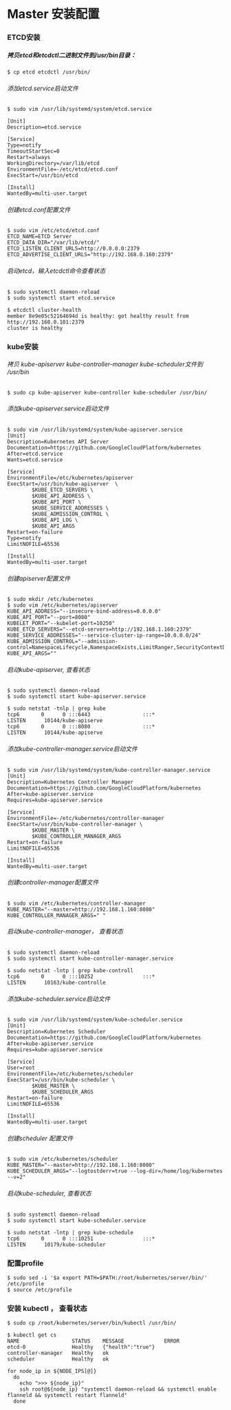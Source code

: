 # Master 安装配置


### ETCD安装

##### 拷贝etcd和etcdctl二进制文件到/usr/bin目录：

```shell
$ cp etcd etcdctl /usr/bin/
```

###### 添加etcd.service启动文件

```shell
$ sudo vim /usr/lib/systemd/system/etcd.service

[Unit]
Description=etcd.service
 
[Service]
Type=notify
TimeoutStartSec=0
Restart=always
WorkingDirectory=/var/lib/etcd
EnvironmentFile=-/etc/etcd/etcd.conf
ExecStart=/usr/bin/etcd
 
[Install]
WantedBy=multi-user.target
```

###### 创建etcd.conf配置文件

```shell
$ sudo vim /etc/etcd/etcd.conf
ETCD_NAME=ETCD Server
ETCD_DATA_DIR="/var/lib/etcd/"
ETCD_LISTEN_CLIENT_URLS=http://0.0.0.0:2379
ETCD_ADVERTISE_CLIENT_URLS="http://192.168.0.160:2379"
```

###### 启动etcd，输入etcdctl命令查看状态

```shell
$ sudo systemctl daemon-reload
$ sudo systemctl start etcd.service

$ etcdctl cluster-health
member 8e9e05c52164694d is healthy: got healthy result from http://192.168.0.101:2379
cluster is healthy
```


### kube安装

###### 拷贝 kube-apiserver  kube-controller-manager  kube-scheduler文件到 /usr/bin

``` shell
$ sudo cp kube-apiserver kube-controller kube-scheduler /usr/bin/
```

###### 添加kube-apiserver.service启动文件
``` shell
$ sudo vim /usr/lib/systemd/system/kube-apiserver.service
[Unit]
Description=Kubernetes API Server
Documentation=https://github.com/GoogleCloudPlatform/kubernetes
After=etcd.service
Wants=etcd.service
 
[Service]
EnvironmentFile=/etc/kubernetes/apiserver
ExecStart=/usr/bin/kube-apiserver  \
        $KUBE_ETCD_SERVERS \
        $KUBE_API_ADDRESS \
        $KUBE_API_PORT \
        $KUBE_SERVICE_ADDRESSES \
        $KUBE_ADMISSION_CONTROL \
        $KUBE_API_LOG \
        $KUBE_API_ARGS
Restart=on-failure
Type=notify
LimitNOFILE=65536
 
[Install]
WantedBy=multi-user.target
```

###### 创建apiserver配置文件

``` shell
$ sudo mkdir /etc/kubernetes
$ sudo vim /etc/kubernetes/apiserver
KUBE_API_ADDRESS="--insecure-bind-address=0.0.0.0"
KUBE_API_PORT="--port=8080"
KUBELET_PORT="--kubelet-port=10250"
KUBE_ETCD_SERVERS="--etcd-servers=http://192.168.1.160:2379"
KUBE_SERVICE_ADDRESSES="--service-cluster-ip-range=10.0.0.0/24"
KUBE_ADMISSION_CONTROL="--admission-control=NamespaceLifecycle,NamespaceExists,LimitRanger,SecurityContextDeny,ResourceQuota"
KUBE_API_ARGS=""
```

###### 启动kube-apiserver, 查看状态
``` shell
$ sudo systemctl daemon-reload
$ sudo systemctl start kube-apiserver.service

$ sudo netstat -tnlp | grep kube
tcp6       0      0 :::6443                 :::*                    LISTEN      10144/kube-apiserve 
tcp6       0      0 :::8080                 :::*                    LISTEN      10144/kube-apiserve 
```

###### 添加kube-controller-manager.service启动文件
``` shell
$ sudo vim /usr/lib/systemd/system/kube-controller-manager.service
[Unit]
Description=Kubernetes Controller Manager
Documentation=https://github.com/GoogleCloudPlatform/kubernetes
After=kube-apiserver.service
Requires=kube-apiserver.service
 
[Service]
EnvironmentFile=-/etc/kubernetes/controller-manager
ExecStart=/usr/bin/kube-controller-manager \
        $KUBE_MASTER \
        $KUBE_CONTROLLER_MANAGER_ARGS
Restart=on-failure
LimitNOFILE=65536
 
[Install]
WantedBy=multi-user.target
```

###### 创建controller-manager配置文件
``` shell
$ sudo vim /etc/kubernetes/controller-manager
KUBE_MASTER="--master=http://192.168.1.160:8080"
KUBE_CONTROLLER_MANAGER_ARGS=" "
```

###### 启动kube-controller-manager， 查看状态

``` shell
$ sudo systemctl daemon-reload
$ sudo systemctl start kube-controller-manager.service

$ sudo netstat -lntp | grep kube-controll
tcp6       0      0 :::10252                :::*                    LISTEN      10163/kube-controlle 
```

###### 添加kube-scheduler.service启动文件

``` shell
$ sudo vim /usr/lib/systemd/system/kube-scheduler.service
[Unit]
Description=Kubernetes Scheduler
Documentation=https://github.com/GoogleCloudPlatform/kubernetes
After=kube-apiserver.service
Requires=kube-apiserver.service

[Service]
User=root
EnvironmentFile=/etc/kubernetes/scheduler
ExecStart=/usr/bin/kube-scheduler \
        $KUBE_MASTER \
        $KUBE_SCHEDULER_ARGS
Restart=on-failure
LimitNOFILE=65536

[Install]
WantedBy=multi-user.target
```

###### 创建scheduler 配置文件

``` shell
$ sudo vim /etc/kubernetes/scheduler
KUBE_MASTER="--master=http://192.168.1.160:8080"
KUBE_SCHEDULER_ARGS="--logtostderr=true --log-dir=/home/log/kubernetes --v=2"
```

###### 启动kube-scheduler, 查看状态

``` shell
$ sudo systemctl daemon-reload
$ sudo systemctl start kube-scheduler.service

$ sudo netstat -lntp | grep kube-schedule
tcp6       0      0 :::10251                :::*                    LISTEN      10179/kube-scheduler 
```


### 配置profile

``` shell
$ sudo sed -i '$a export PATH=$PATH:/root/kubernetes/server/bin/' /etc/profile
$ source /etc/profile
```


### 安装 kubectl ， 查看状态

``` shell
$ sudo cp /root/kubernetes/server/bin/kubectl /usr/bin/

$ kubectl get cs
NAME                 STATUS    MESSAGE             ERROR
etcd-0               Healthy   {"health":"true"}   
controller-manager   Healthy   ok                  
scheduler            Healthy   ok 
```


``` shell
for node_ip in ${NODE_IPS[@]}
  do
    echo ">>> ${node_ip}"
    ssh root@${node_ip} "systemctl daemon-reload && systemctl enable flanneld && systemctl restart flanneld"
  done
```